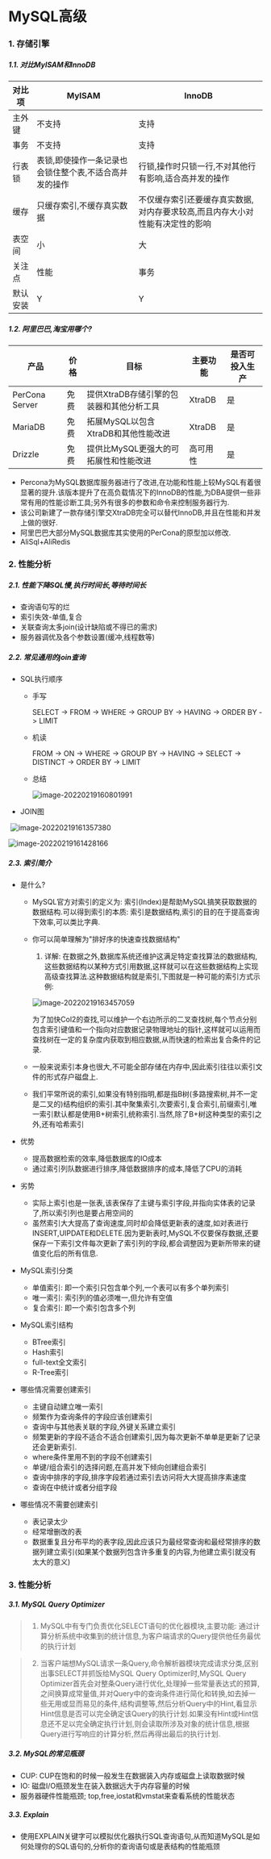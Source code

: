 # MySQL高级


### 1. 存储引擎

##### 1.1. 对比MyISAM和InnoDB

| 对比项   | MyISAM                                                 | InnoDB                                                       |
| -------- | ------------------------------------------------------ | ------------------------------------------------------------ |
| 主外键   | 不支持                                                 | 支持                                                         |
| 事务     | 不支持                                                 | 支持                                                         |
| 行表锁   | 表锁,即使操作一条记录也会锁住整个表,不适合高并发的操作 | 行锁,操作时只锁一行,不对其他行有影响,适合高并发的操作        |
| 缓存     | 只缓存索引,不缓存真实数据                              | 不仅缓存索引还要缓存真实数据,对内存要求较高,而且内存大小对性能有决定性的影响 |
| 表空间   | 小                                                     | 大                                                           |
| 关注点   | 性能                                                   | 事务                                                         |
| 默认安装 | Y                                                      | Y                                                            |

##### 1.2. 阿里巴巴,淘宝用哪个?

| 产品           | 价格 | 目标                                     | 主要功能 | 是否可投入生产 |
| -------------- | ---- | ---------------------------------------- | -------- | -------------- |
| PerCona Server | 免费 | 提供XtraDB存储引擎的包装器和其他分析工具 | XtraDB   | 是             |
| MariaDB        | 免费 | 拓展MySQL以包含XtraDB和其他性能改进      | XtraDB   | 是             |
| Drizzle        | 免费 | 提供比MySQL更强大的可拓展性和性能改进    | 高可用性 | 是             |

* Percona为MySQL数据库服务器进行了改进,在功能和性能上较MySQL有着很显著的提升.该版本提升了在高负载情况下的InnoDB的性能,为DBA提供一些非常有用的性能诊断工具;另外有很多的参数和命令来控制服务器行为.
* 该公司新建了一款存储引擎交XtraDB完全可以替代InnoDB,并且在性能和并发上做的很好.
* 阿里巴巴大部分MySQL数据库其实使用的PerCona的原型加以修改.
* AliSql+AliRedis

### 2. 性能分析

##### 2.1. 性能下降SQL慢,执行时间长,等待时间长

* 查询语句写的烂
* 索引失效-单值,复合
* 关联查询太多join(设计缺陷或不得已的需求)
* 服务器调优及各个参数设置(缓冲,线程数等)

##### 2.2. 常见通用的join查询

* SQL执行顺序

  * 手写

    SELECT -> FROM -> WHERE -> GROUP BY -> HAVING -> ORDER BY -> LIMIT

  * 机读

    FROM -> ON -> WHERE -> GROUP BY -> HAVING -> SELECT -> DISTINCT -> ORDER BY -> LIMIT

  * 总结

    ![image-20220219160801991](/image-20220219160801991.png)

  

* JOIN图

​	![image-20220219161357380](/image-20220219161357380.png)

![image-20220219161428166](/image-20220219161428166.png)

##### 2.3. 索引简介

* 是什么?

  * MySQL官方对索引的定义为: 索引(Index)是帮助MySQL搞笑获取数据的数据结构.可以得到索引的本质: 索引是数据结构,索引的目的在于提高查询下效率,可以类比字典.

  * 你可以简单理解为"排好序的快速查找数据结构"

    1. 详解: 在数据之外,数据库系统还维护这满足特定查找算法的数据结构,这些数据结构以某种方式引用数据,这样就可以在这些数据结构上实现高级查找算法.这种数据结构就是索引,下图就是一种可能的索引方式示例:

    ![image-20220219163457059](/image-20220219163457059.png)

    为了加快Col2的查找,可以维护一个右边所示的二叉查找树,每个节点分别包含索引键值和一个指向对应数据记录物理地址的指针,这样就可以运用而查找树在一定的复杂度内获取到相应数据,从而快速的检索出复合条件的记录.

  * 一般来说索引本身也很大,不可能全部存储在内存中,因此索引往往以索引文件的形式存户磁盘上.

  * 我们平常所说的索引,如果没有特别指明,都是指B树(多路搜索树,并不一定是二叉的)结构组织的索引.其中聚集索引,次要索引,复合索引,前缀索引,唯一索引默认都是使用B+树索引,统称索引.当然,除了B+树这种类型的索引之外,还有哈希索引

* 优势

  * 提高数据检索的效率,降低数据库的IO成本
  * 通过索引列队数据进行排序,降低数据排序的成本,降低了CPU的消耗

* 劣势

  * 实际上索引也是一张表,该表保存了主键与索引字段,并指向实体表的记录了,所以索引列也是要占用空间的
  * 虽然索引大大提高了查询速度,同时却会降低更新表的速度,如对表进行INSERT,UIPDATE和DELETE.因为更新表时,MySQL不仅要保存数据,还要保存一下索引文件每次更新了索引列的字段,都会调整因为更新所带来的键值变化后的所有信息.

* MySQL索引分类

  * 单值索引: 即一个索引只包含单个列,一个表可以有多个单列索引
  * 唯一索引: 索引列的值必须唯一,但允许有空值
  * 复合索引: 即一个索引包含多个列

* MySQL索引结构

  * BTree索引
  * Hash索引
  * full-text全文索引
  * R-Tree索引

* 哪些情况需要创建索引

  * 主键自动建立唯一索引
  * 频繁作为查询条件的字段应该创建索引
  * 查询中与其他表关联的字段,外键关系建立索引
  * 频繁更新的字段不适合不适合创建索引,因为每次更新不单单是更新了记录还会更新索引.
  * where条件里用不到的字段不创建索引
  * 单键/组合索引的选择问题,在高并发下倾向创建组合索引
  * 查询中排序的字段,排序字段若通过索引去访问将大大提高排序素速度
  * 查询在中统计或者分组字段

* 哪些情况不需要创建索引

  * 表记录太少
  * 经常增删改的表
  * 数据重复且分布平均的表字段,因此应该只为最经常查询和最经常排序的数据列建立索引(如果某个数据列包含许多重复的内容,为他建立索引就没有太大的意义)

### 3. 性能分析

##### 3.1. MySQL Query Optimizer

> 1. MySQL中有专门负责优化SELECT语句的优化器模块,主要功能: 通过计算分析系统中收集到的统计信息,为客户端请求的Query提供他任务最优的执行计划

>2. 当客户端想MySQL请求一条Query,命令解析器模块完成请求分类,区别出事SELECT并抓饭给MySQL Query Optimizer时,MySQL Query Optimizer首先会对整条Query进行优化,处理掉一些常量表达式的预算,之间换算成常量值,并对Query中的查询条件进行简化和转换,如去掉一些无用或显而易见的条件,结构调整等,然后分析Query中的Hint,看显示Hint信息是否可以完全确定该Query的执行计划.如果没有Hint或Hint信息还不足以完全确定执行计划,则会读取所涉及对象的统计信息,根据Query进行写响应的计算分析,然后再得出最后的执行计划.

##### 3.2. MySQL的常见瓶颈

* CUP: CUP在饱和的时候一般发生在数据装入内存或磁盘上读取数据时候
* IO: 磁盘I/O瓶颈发生在装入数据远大于内存容量的时候
* 服务器硬件性能瓶颈; top,free,iostat和vmstat来查看系统的性能状态

##### 3.3. Explain

* 使用EXPLAIN关键字可以模拟优化器执行SQL查询语句,从而知道MySQL是如何处理你的SQL语句的,分析你的查询语句或是表结构的性能瓶颈


